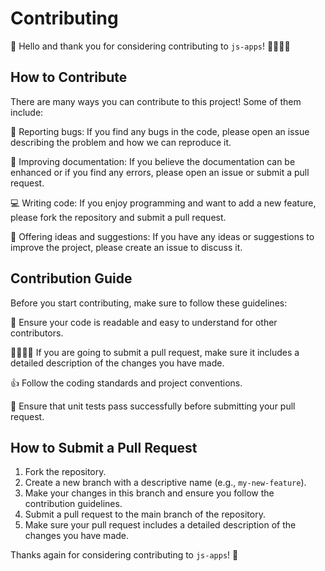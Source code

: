 # Contributing

👋 Hello and thank you for considering contributing to `js-apps`! 👨‍💻👩‍💻

## How to Contribute

There are many ways you can contribute to this project! Some of them include:

🐞 Reporting bugs: If you find any bugs in the code, please open an issue describing the problem and how we can reproduce it.

🎁 Improving documentation: If you believe the documentation can be enhanced or if you find any errors, please open an issue or submit a pull request.

💻 Writing code: If you enjoy programming and want to add a new feature, please fork the repository and submit a pull request.

🤔 Offering ideas and suggestions: If you have any ideas or suggestions to improve the project, please create an issue to discuss it.

## Contribution Guide

Before you start contributing, make sure to follow these guidelines:

👥 Ensure your code is readable and easy to understand for other contributors.

👨‍👩‍👧‍👦 If you are going to submit a pull request, make sure it includes a detailed description of the changes you have made.

👍 Follow the coding standards and project conventions.

🚨 Ensure that unit tests pass successfully before submitting your pull request.

## How to Submit a Pull Request

1.  Fork the repository.
2.  Create a new branch with a descriptive name (e.g., `my-new-feature`).
3.  Make your changes in this branch and ensure you follow the contribution guidelines.
4.  Submit a pull request to the main branch of the repository.
5.  Make sure your pull request includes a detailed description of the changes you have made.

Thanks again for considering contributing to `js-apps`! 👏